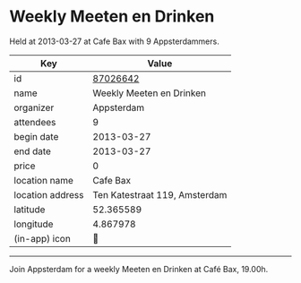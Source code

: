 # Weekly Meeten en Drinken
Held at 2013-03-27 at Cafe Bax with 9 Appsterdammers.
        
|Key|Value
|---|---|
|id|[87026642](https://www.meetup.com/appsterdam/events/87026642/)|
|name|Weekly Meeten en Drinken|
|organizer|Appsterdam|
|attendees|9|
|begin date|2013-03-27|
|end date|2013-03-27|
|price|0|
|location name|Cafe Bax|
|location address|Ten Katestraat 119, Amsterdam|
|latitude|52.365589|
|longitude|4.867978|
|(in-app) icon|🍺|

---

Join Appsterdam for a weekly Meeten en Drinken at Café Bax, 19.00h.


